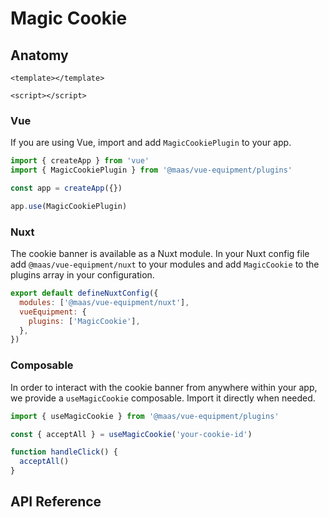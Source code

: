 # Magic Cookie

<component-preview src="./demo/DefaultDemo.vue" />

<!--@include: @/apps/docs/src/content/snippets/overview.md-->

## Anatomy

```vue
<template></template>

<script></script>
```

<!--@include: @/apps/docs/src/content/snippets/installation.md-->

### Vue

If you are using Vue, import and add `MagicCookiePlugin` to your app.

```js
import { createApp } from 'vue'
import { MagicCookiePlugin } from '@maas/vue-equipment/plugins'

const app = createApp({})

app.use(MagicCookiePlugin)
```

### Nuxt

The cookie banner is available as a Nuxt module. In your Nuxt config file add `@maas/vue-equipment/nuxt` to your modules and add `MagicCookie` to the plugins array in your configuration.

```js
export default defineNuxtConfig({
  modules: ['@maas/vue-equipment/nuxt'],
  vueEquipment: {
    plugins: ['MagicCookie'],
  },
})
```

### Composable

In order to interact with the cookie banner from anywhere within your app, we provide a `useMagicCookie` composable. Import it directly when needed.

```js
import { useMagicCookie } from '@maas/vue-equipment/plugins'

const { acceptAll } = useMagicCookie('your-cookie-id')

function handleClick() {
  acceptAll()
}
```

## API Reference
